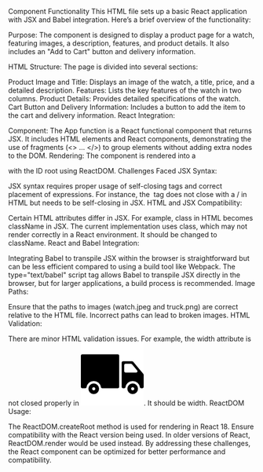 Component Functionality
This HTML file sets up a basic React application with JSX and Babel integration. Here’s a brief overview of the functionality:

Purpose: The component is designed to display a product page for a watch, featuring images, a description, features, and product details. It also includes an "Add to Cart" button and delivery information.

HTML Structure: The page is divided into several sections:

Product Image and Title: Displays an image of the watch, a title, price, and a detailed description.
Features: Lists the key features of the watch in two columns.
Product Details: Provides detailed specifications of the watch.
Cart Button and Delivery Information: Includes a button to add the item to the cart and delivery information.
React Integration:

Component: The App function is a React functional component that returns JSX. It includes HTML elements and React components, demonstrating the use of fragments (<> ... </>) to group elements without adding extra nodes to the DOM.
Rendering: The component is rendered into a <div> with the ID root using ReactDOM.
Challenges Faced
JSX Syntax:

JSX syntax requires proper usage of self-closing tags and correct placement of expressions. For instance, the <img> tag does not close with a / in HTML but needs to be self-closing in JSX.
HTML and JSX Compatibility:

Certain HTML attributes differ in JSX. For example, class in HTML becomes className in JSX. The current implementation uses class, which may not render correctly in a React environment. It should be changed to className.
React and Babel Integration:

Integrating Babel to transpile JSX within the browser is straightforward but can be less efficient compared to using a build tool like Webpack. The type="text/babel" script tag allows Babel to transpile JSX directly in the browser, but for larger applications, a build process is recommended.
Image Paths:

Ensure that the paths to images (watch.jpeg and truck.png) are correct relative to the HTML file. Incorrect paths can lead to broken images.
HTML Validation:

There are minor HTML validation issues. For example, the width attribute is not closed properly in <img src="truck.png" alt="truck" wi/>. It should be width.
ReactDOM Usage:

The ReactDOM.createRoot method is used for rendering in React 18. Ensure compatibility with the React version being used. In older versions of React, ReactDOM.render would be used instead.
By addressing these challenges, the React component can be optimized for better performance and compatibility.
